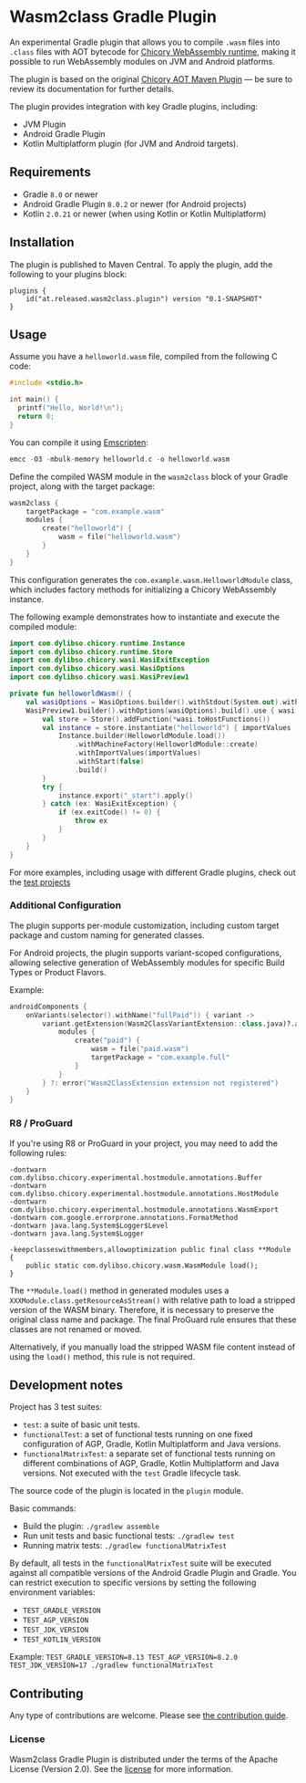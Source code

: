 # Wasm2class Gradle Plugin

An experimental Gradle plugin that allows you to compile `.wasm` files into `.class` files with AOT bytecode for [Chicory WebAssembly runtime][Chicory], making it possible to run WebAssembly modules on JVM and Android platforms.

The plugin is based on the original [Chicory AOT Maven Plugin] — be sure to review its documentation for further details.

The plugin provides integration with key Gradle plugins, including:

* JVM Plugin
* Android Gradle Plugin
* Kotlin Multiplatform plugin (for JVM and Android targets).

[Chicory]: https://chicory.dev/
[Chicory AOT Maven Plugin]: https://github.com/dylibso/chicory/tree/main/aot-maven-plugin

## Requirements

* Gradle `8.0` or newer
* Android Gradle Plugin `8.0.2` or newer (for Android projects)
* Kotlin `2.0.21` or newer (when using Kotlin or Kotlin Multiplatform)

## Installation

The plugin is published to Maven Central. To apply the plugin, add the following to your plugins block:

```
plugins { 
    id("at.released.wasm2class.plugin") version "0.1-SNAPSHOT"
}
```

## Usage

Assume you have a `helloworld.wasm` file, compiled from the following C code:

```c
#include <stdio.h>

int main() {
  printf("Hello, World!\n");
  return 0;
}
```

You can compile it using [Emscripten](https://emscripten.org/):

```c
emcc -O3 -mbulk-memory helloworld.c -o helloworld.wasm
```

Define the compiled WASM module in the `wasm2class` block of your Gradle project, along with the target package:

```kotlin
wasm2class {
    targetPackage = "com.example.wasm"
    modules {
        create("helloworld") {
            wasm = file("helloworld.wasm")
        }
    }
}
```

This configuration generates the `com.example.wasm.HelloworldModule` class, which includes factory methods
for initializing a Chicory WebAssembly instance.

The following example demonstrates how to instantiate and execute the compiled module:

```kotlin
import com.dylibso.chicory.runtime.Instance
import com.dylibso.chicory.runtime.Store
import com.dylibso.chicory.wasi.WasiExitException
import com.dylibso.chicory.wasi.WasiOptions
import com.dylibso.chicory.wasi.WasiPreview1

private fun helloworldWasm() {
    val wasiOptions = WasiOptions.builder().withStdout(System.out).withStderr(System.err).build()
    WasiPreview1.builder().withOptions(wasiOptions).build().use { wasi ->
        val store = Store().addFunction(*wasi.toHostFunctions())
        val instance = store.instantiate("helloworld") { importValues ->
            Instance.builder(HelloworldModule.load())
                .withMachineFactory(HelloworldModule::create)
                .withImportValues(importValues)
                .withStart(false)
                .build()
        }
        try {
            instance.export("_start").apply()
        } catch (ex: WasiExitException) {
            if (ex.exitCode() != 0) {
                throw ex
            }
        }
    }
}
```

For more examples, including usage with different Gradle plugins, check out the [test projects](https://github.com/illarionov/wasm2class-gradle-plugin/tree/main/plugin/testFixtures/projects)

### Additional Configuration

The plugin supports per-module customization, including custom target package and custom naming for generated classes.

For Android projects, the plugin supports variant-scoped configurations, allowing selective generation of WebAssembly
modules for specific Build Types or Product Flavors. 

Example:

```kotlin
androidComponents {
    onVariants(selector().withName("fullPaid")) { variant ->
        variant.getExtension(Wasm2ClassVariantExtension::class.java)?.apply {
            modules {
                create("paid") {
                    wasm = file("paid.wasm")
                    targetPackage = "com.example.full"
                }
            }
        } ?: error("Wasm2ClassExtension extension not registered")
    }
}
```

###  R8 / ProGuard

If you're using R8 or ProGuard in your project, you may need to add the following rules:

```
-dontwarn com.dylibso.chicory.experimental.hostmodule.annotations.Buffer
-dontwarn com.dylibso.chicory.experimental.hostmodule.annotations.HostModule
-dontwarn com.dylibso.chicory.experimental.hostmodule.annotations.WasmExport
-dontwarn com.google.errorprone.annotations.FormatMethod
-dontwarn java.lang.System$Logger$Level
-dontwarn java.lang.System$Logger

-keepclasseswithmembers,allowoptimization public final class **Module {
    public static com.dylibso.chicory.wasm.WasmModule load();
}
```

The `**Module.load()` method in generated modules uses a `XXXModule.class.getResourceAsStream()`
 with relative path to load a stripped version of the WASM binary. Therefore, it is necessary
to preserve the original class name and package. The final ProGuard rule ensures that these classes 
are not renamed or moved.

Alternatively, if you manually load the stripped WASM file content instead of using the `load()` method, 
this rule is not required.

## Development notes

Project has 3 test suites:

- `test`: a suite of basic unit tests.
- `functionalTest`: a set of functional tests running on one fixed configuration of AGP, Gradle, Kotlin Multiplatform
  and Java versions.
- `functionalMatrixTest`: a separate set of functional tests running on different combinations of AGP, Gradle,
  Kotlin Multiplatform and Java versions. Not executed with the `test` Gradle lifecycle task.

The source code of the plugin is located in the `plugin` module.

Basic commands:

- Build the plugin: `./gradlew assemble`
- Run unit tests and basic functional tests: `./gradlew test`
- Running matrix tests: `./gradlew functionalMatrixTest`

By default, all tests in the `functionalMatrixTest` suite will be executed against all compatible versions of the
Android Gradle Plugin and Gradle. You can restrict execution to specific versions by setting the following environment
variables:

- `TEST_GRADLE_VERSION`
- `TEST_AGP_VERSION`
- `TEST_JDK_VERSION`
- `TEST_KOTLIN_VERSION`

Example: `TEST_GRADLE_VERSION=8.13 TEST_AGP_VERSION=8.2.0 TEST_JDK_VERSION=17 ./gradlew functionalMatrixTest`

## Contributing

Any type of contributions are welcome. Please see [the contribution guide](CONTRIBUTING.md).

### License

Wasm2class Gradle Plugin is distributed under the terms of the Apache License (Version 2.0). See the
[license](https://github.com/illarionov/wasm2class-gradle-plugin/blob/main/LICENSE) for more information.
